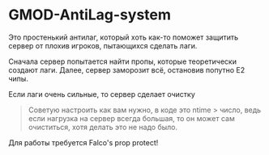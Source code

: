 # GMOD-AntiLag-system

Это простенький антилаг, который хоть как-то поможет защитить сервер от плохив игроков, пытающихся сделать лаги.

Сначала сервер попытается найти пропы, которые теоретически создают лаги.
Далее, сервер заморозит всё, остановив попутно Е2 чипы.

Если лаги очень сильные, то сервер сделает очистку
> Советую настроить как вам нужно, в коде это ntime > число, ведь если нагрузка на сервер всегда большая, то он может сам очиститься, хотя делать это не надо было.

Для работы требуется Falco's prop protect!
